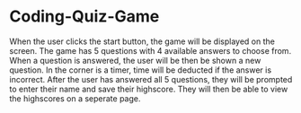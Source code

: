 # Coding-Quiz-Game

When the user clicks the start button, the game will be displayed on the screen. The game has 5 questions with 4 available answers to choose from. When a question is answered, the user will be then be shown a new question. In the corner is a timer, time will be deducted if the answer is incorrect. After the user has answered all 5 questions, they will be prompted to enter their name and save their highscore. They will then be able to view the highscores on a seperate page.